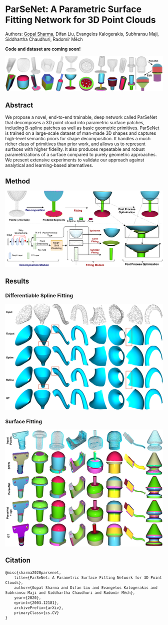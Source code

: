 # ParSeNet: A Parametric Surface Fitting Network for 3D Point Clouds
Authors: [Gopal Sharma](https://hippogriff.github.io/), Difan Liu, Evangelos Kalogerakis, Subhransu Maji, Siddhartha Chaudhuri, Radomír Měch

**Code and dataset are coming soon!**

![](parsenet-gallery.jpg)

## Abstract
We propose a novel, end-to-end trainable, deep network called ParSeNet that decomposes a 3D point cloud into parametric surface patches, including B-spline patches as well as basic geometric primitives. ParSeNet is trained on a large-scale dataset of man-made 3D shapes and captures high-level semantic priors for shape decomposition. It handles a much richer class of primitives than prior work, and allows us to represent surfaces with higher fidelity. It also produces repeatable and robust parametrizations of a surface compared to purely geometric approaches. We present extensive experiments to validate our approach against analytical and learning-based alternatives.


## Method
![](pipeline.jpg)

## Results
### Differentiable Spline Fitting
![](spline-qualitative.jpg)

### Surface Fitting
![](fitting.jpg)


## Citation
```
@misc{sharma2020parsenet,
    title={ParSeNet: A Parametric Surface Fitting Network for 3D Point Clouds},
    author={Gopal Sharma and Difan Liu and Evangelos Kalogerakis and Subhransu Maji and Siddhartha Chaudhuri and Radomír Měch},
    year={2020},
    eprint={2003.12181},
    archivePrefix={arXiv},
    primaryClass={cs.CV}
}
```
